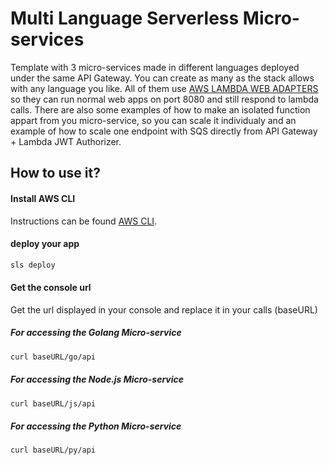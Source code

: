 # Multi Language Serverless Micro-services

Template with 3 micro-services made in different languages deployed under the same API Gateway. You can create as many as the stack allows with any language you like.
All of them use [AWS LAMBDA WEB ADAPTERS](https://github.com/awslabs/aws-lambda-web-adapter) so they can run normal web apps on port 8080 and still respond to lambda calls.
There are also some examples of how to make an isolated function appart from you micro-service, so you can scale it individualy and an example of how to scale one endpoint with SQS directly from API Gateway + Lambda JWT Authorizer.

## How to use it?

#### Install AWS CLI

Instructions can be found [AWS CLI](https://docs.aws.amazon.com/cli/latest/userguide/getting-started-install.html).

#### deploy your app

```bash
sls deploy
```

#### Get the console url

Get the url displayed in your console and replace it in your calls (baseURL)

##### For accessing the Golang Micro-service

```bash
curl baseURL/go/api
```

##### For accessing the Node.js Micro-service

```bash
curl baseURL/js/api
```

##### For accessing the Python Micro-service

```bash
curl baseURL/py/api
```
